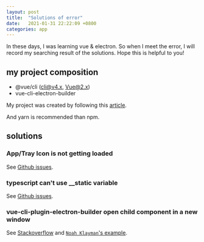 ```yaml
---
layout: post
title:  "Solutions of error"
date:   2021-01-31 22:22:09 +0800
categories: app
---
```

In these days, I was learning vue & electron. So when I meet the error, I will record my searching result of the solutions. Hope this is helpful to you!

## my project composition

- @vue/cli (cli@v4.x, Vue@2.x)
- vue-cli-electron-builder

My project was created by following this [article](https://itnext.io/electron-application-with-vue-js-and-vuetify-f2a1f9c749b8).

And yarn is recommended than npm.

## solutions

### App/Tray Icon is not getting loaded

See [Github issues](https://github.com/nklayman/vue-cli-plugin-electron-builder/issues/49).

### typescript can't use __static variable

See [Github issues](https://github.com/electron-userland/electron-webpack/issues/172).

### vue-cli-plugin-electron-builder open child component in a new window

See [Stackoverflow](https://stackoverflow.com/questions/59546249/vue-cli-plugin-electron-builder-open-child-component-in-a-new-window) and [`Noah Klayman`'s example](https://github.com/nklayman/electron-multipage-example).
